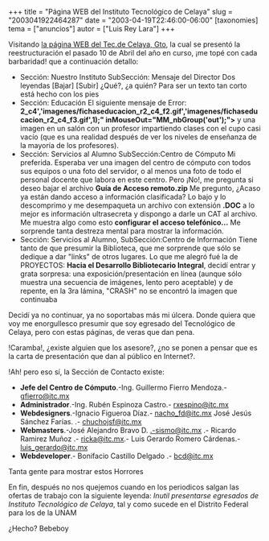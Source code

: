 +++
title = "Página WEB del Instituto Tecnológico de Celaya"
slug = "2003041922464287"
date = "2003-04-19T22:46:00-06:00"
[taxonomies]
tema = ["anuncios"]
autor = ["Luis Rey Lara"]
+++

Visitando [la página WEB del Tec.de Celaya, Gto](http://www.itc.mx), la
cual se presentó la reestructuración el pasado 10 de Abril del año en
curso, ¡me topé con cada barbaridad! que a continuación detallo:

<!-- more -->
-   Sección: Nuestro Instituto
    SubSección: Mensaje del Director
    Dos leyendas \[Bajar\] \[Subir\] ¿Qué?, ¿a quién? Para ser un texto
    tan corto está hecho con los pies
-   Sección: Educación
    El siguiente mensaje de Error:
    **2_c4','imagenes/fichaseducacion_r2_c4_f2.gif','imagenes/fichaseducacion_r2_c4_f3.gif',1);"
    inMouseOut="MM_nbGroup('out');"\>** y una imagen en un salón con un
    profesor impartiendo clases con el cupo casi vacío (que es una
    realidad después de ver los niveles de enseñanza de la mayoría de
    los profesores).
-   Sección: Servicios al Alumno
    SubSección:Centro de Cómputo
    Mi preferida. Esperaba ver una imagen del centro de cómputo con
    todos sus equipos o una foto del servidor, o al menos una foto de
    todo el personal docente que labora en este centro. Pero ¡No!, me
    pregunta si deseo bajar el archivo **Guía de Acceso remoto.zip** Me
    pregunto, ¿Acaso ya están dando acceso a información clasificada? Lo
    bajo y lo descomprimo y me desempaqueta un archivo con extensión
    **.DOC** a lo mejor es información ultrasecreta y dispongo a darle
    un CAT al archivo. Me muestra algo como esto **configurar el acceso
    telefónico...** Me sorprende tanta destreza mental para mostrar la
    información.
-   Sección: Servicios al Alumno,
    SubSección:Centro de Información
    Tiene tanto de que presumir la Biblioteca, que me sorprende que sólo
    se dedique a dar "links" de otros lugares. Lo que me alegró fué la
    de PROYECTOS: **Hacia el Desarrollo Bibliotecario Integral**, decidí
    entrar y grata sorpresa: una exposición/presentación en línea
    (aunque sólo muestra una secuencia de imágenes, lento pero
    aceptable) y de repente, en la 3ra lámina, "CRASH" no se encontró la
    imagen que continuaba

Decidí ya no continuar, ya no soportabas más mi úlcera. Donde quiera que
voy me enorgullesco presumir que soy egresado del Tecnológico de Celaya,
pero con estas páginas, de veras que dan pena.

!Caramba!, ¿existe alguien que los asesore?, ¿no se ponen a pensar que
es la carta de presentación que dan al público en Internet?.

!Ah! pero eso sí, la Sección de Contacto existe:

-   **Jefe del Centro de Cómputo**.-Ing. Guillermo Fierro Mendoza.-
    gfierro@itc.mx
-   **Administrador**.-Ing. Rubén Espinoza Castro.- rxespino@itc.mx
-   **Webdesigners**.-Ignacio Figueroa Díaz.- nacho_fd@itc.mx José Jesús
    Sánchez Farías. .- chuchojsf@itc.mx
-   **Webmasters**.-José Alejandro Bravo D. .-sismo@itc.mx .- Ricardo
    Ramirez Muñoz .- ricka@itc.mx.- Luis Gerardo Romero Cárdenas.-
    luis_gerardo@itc.mx
-   **Webdeveloper**.- Bonifacio Castillo Delgado .- bcd@itc.mx

Tanta gente para mostrar estos Horrores

En fin, después no nos quejemos cuando en los periodicos salgan las
ofertas de trabajo con la siguiente leyenda: *Inutil presentarse
egresados de Instituto Tecnológico de Celaya*, tal y como sucede en el
Distrito Federal para los de la UNAM

¿Hecho?
Bebeboy

